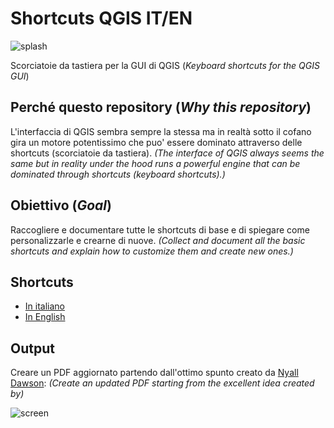 # Shortcuts QGIS IT/EN

![splash](./imgs/splash_3_4_0.png)

Scorciatoie da tastiera per la GUI di QGIS (_Keyboard shortcuts for the QGIS GUI_)

## Perché questo repository (_Why this repository_)

L'interfaccia di QGIS sembra sempre la stessa ma in realtà sotto il cofano gira un motore potentissimo che puo' essere dominato attraverso delle shortcuts (scorciatoie da tastiera). _(The interface of QGIS always seems the same but in reality under the hood runs a powerful engine that can be dominated through shortcuts (keyboard shortcuts).)_

## Obiettivo (_Goal_)

Raccogliere e documentare tutte le shortcuts di base e di spiegare come personalizzarle e crearne di nuove. _(Collect and document all the basic shortcuts and explain how to customize them and create new ones.)_

## Shortcuts

- [In italiano](./shortcuts_it.md)
- [In English](./shortcuts_en.md)

## Output

Creare un PDF aggiornato partendo dall'ottimo spunto creato da [Nyall Dawson](https://north-road.com/qgis-3-0-shortcuts/): _(Create an updated PDF starting from the excellent idea created by)_

![screen](./imgs/shortcuts_nyall.png)
